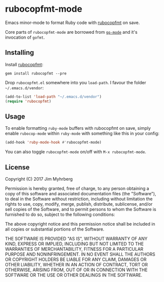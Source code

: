 # rubocopfmt-mode

Emacs minor-mode to format Ruby code with [rubocopfmt][] on save.

Core parts of `rubocopfmt-mode` are borrowed from [`go-mode`][go-mode] and it's
invocation of `gofmt`.

## Installing

Install [rubocopfmt][]:

```
gem install rubocopfmt --pre
```

Drop `rubocopfmt.el` somewhere into you `load-path`. I favour the folder
`~/.emacs.d/vendor`:

```lisp
(add-to-list 'load-path "~/.emacs.d/vendor")
(require 'rubocopfmt)
```

## Usage

To enable formatting `ruby-mode` buffers with rubocopfmt on save, simply enable
`rubocop-mode` within `ruby-mode` with something like this in your config:

```lisp
(add-hook 'ruby-mode-hook #'rubocopfmt-mode)
```

You can also toggle `rubocopfmt-mode` on/off with `M-x rubocopfmt-mode`.

## License

Copyright (C) 2017 Jim Myhrberg

Permission is hereby granted, free of charge, to any person obtaining a copy of
this software and associated documentation files (the "Software"), to deal in
the Software without restriction, including without limitation the rights to
use, copy, modify, merge, publish, distribute, sublicense, and/or sell copies of
the Software, and to permit persons to whom the Software is furnished to do so,
subject to the following conditions:

The above copyright notice and this permission notice shall be included in all
copies or substantial portions of the Software.

THE SOFTWARE IS PROVIDED "AS IS", WITHOUT WARRANTY OF ANY KIND, EXPRESS OR
IMPLIED, INCLUDING BUT NOT LIMITED TO THE WARRANTIES OF MERCHANTABILITY, FITNESS
FOR A PARTICULAR PURPOSE AND NONINFRINGEMENT. IN NO EVENT SHALL THE AUTHORS OR
COPYRIGHT HOLDERS BE LIABLE FOR ANY CLAIM, DAMAGES OR OTHER LIABILITY, WHETHER
IN AN ACTION OF CONTRACT, TORT OR OTHERWISE, ARISING FROM, OUT OF OR IN
CONNECTION WITH THE SOFTWARE OR THE USE OR OTHER DEALINGS IN THE SOFTWARE.


[rubocopfmt]: https://github.com/jimeh/rubocopfmt
[go-mode]: https://github.com/dominikh/go-mode.el
